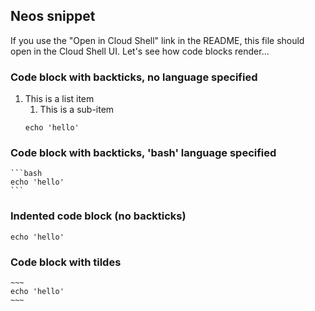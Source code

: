 ## Neos snippet
If you use the "Open in Cloud Shell" link in the README, this file should open in the Cloud Shell UI. Let's see how code blocks render...

### Code block with backticks, no language specified
1. This is a list item
    1. This is a sub-item
    ```
    echo 'hello'
    ```

### Code block with backticks, 'bash' language specified

    ```bash
    echo 'hello'
    ```

### Indented code block (no backticks)

    echo 'hello'

### Code block with tildes

    ~~~
    echo 'hello'
    ~~~